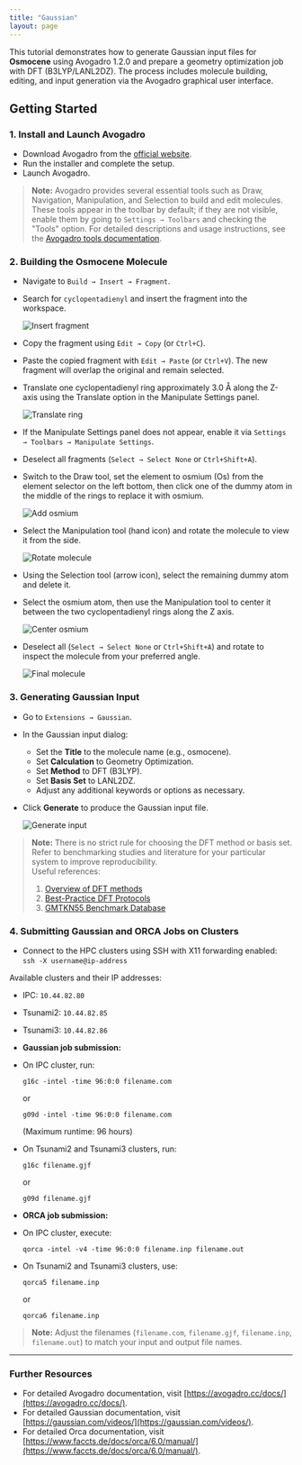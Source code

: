 ```yaml
---
title: "Gaussian"
layout: page
---
```


This tutorial demonstrates how to generate Gaussian input files for **Osmocene** using Avogadro 1.2.0 and prepare a geometry optimization job with DFT (B3LYP/LANL2DZ). The process includes molecule building, editing, and input generation via the Avogadro graphical user interface.

## Getting Started

### 1. Install and Launch Avogadro
- Download Avogadro from the [official website](https://avogadro.cc/).
- Run the installer and complete the setup.
- Launch Avogadro.

> **Note:** Avogadro provides several essential tools such as Draw, Navigation, Manipulation, and Selection to build and edit molecules. These tools appear in the toolbar by default; if they are not visible, enable them by going to `Settings → Toolbars` and checking the "Tools" option. For detailed descriptions and usage instructions, see the [Avogadro tools documentation](https://avogadro.cc/docs/tools/draw-tool/).
  
### 2. Building the Osmocene Molecule
- Navigate to `Build → Insert → Fragment`.
- Search for `cyclopentadienyl` and insert the fragment into the workspace.  

  ![Insert fragment](Gaussian-files/avogadro1.png)

- Copy the fragment using `Edit → Copy` (or `Ctrl+C`).
- Paste the copied fragment with `Edit → Paste` (or `Ctrl+V`). The new fragment will overlap the original and remain selected.
- Translate one cyclopentadienyl ring approximately 3.0 Å along the Z-axis using the Translate option in the Manipulate Settings panel.  

  ![Translate ring](Gaussian-files/avogadro2.png)

- If the Manipulate Settings panel does not appear, enable it via `Settings → Toolbars → Manipulate Settings`.
- Deselect all fragments (`Select → Select None` or `Ctrl+Shift+A`).
- Switch to the Draw tool, set the element to osmium (Os) from the element selector on the left bottom, then click one of the dummy atom in the middle of the rings to replace it with osmium.  

  ![Add osmium](Gaussian-files/avogadro3.png)

- Select the Manipulation tool (hand icon) and rotate the molecule to view it from the side.  

  ![Rotate molecule](Gaussian-files/avogadro4.png)

- Using the Selection tool (arrow icon), select the remaining dummy atom and delete it.
- Select the osmium atom, then use the Manipulation tool to center it between the two cyclopentadienyl rings along the Z axis.  

  ![Center osmium](Gaussian-files/avogadro5.png)

- Deselect all (`Select → Select None` or `Ctrl+Shift+A`) and rotate to inspect the molecule from your preferred angle.  

  ![Final molecule](Gaussian-files/avogadro6.png)

### 3. Generating Gaussian Input
- Go to `Extensions → Gaussian`.
- In the Gaussian input dialog:
  - Set the **Title** to the molecule name (e.g., osmocene).
  - Set **Calculation** to Geometry Optimization.
  - Set **Method** to DFT (B3LYP).
  - Set **Basis Set** to LANL2DZ.
  - Adjust any additional keywords or options as necessary.
- Click **Generate** to produce the Gaussian input file.  

  ![Generate input](Gaussian-files/avogadro7.png)

> **Note:** There is no strict rule for choosing the DFT method or basis set. Refer to benchmarking studies and literature for your particular system to improve reproducibility.  
> Useful references:  
> 1. [Overview of DFT methods](https://manual.q-chem.com/5.0/sect-DFT.html)  
> 2. [Best-Practice DFT Protocols](https://onlinelibrary.wiley.com/doi/10.1002/anie.202205735)  
> 3. [GMTKN55 Benchmark Database](https://goerigk.chemistry.unimelb.edu.au/research/the-gmtkn55-database/)


### 4. Submitting Gaussian and ORCA Jobs on Clusters

- Connect to the HPC clusters using SSH with X11 forwarding enabled:  
`ssh -X username@ip-address`

Available clusters and their IP addresses:  
- IPC: `10.44.82.80`  
- Tsunami2: `10.44.82.85`  
- Tsunami3: `10.44.82.86`

- **Gaussian job submission:**  
- On IPC cluster, run:  
  ```
  g16c -intel -time 96:0:0 filename.com
  ```  
  or  
  ```
  g09d -intel -time 96:0:0 filename.com
  ```  
  (Maximum runtime: 96 hours)  
- On Tsunami2 and Tsunami3 clusters, run:  
  ```
  g16c filename.gjf
  ```  
  or  
  ```
  g09d filename.gjf
  ```

- **ORCA job submission:**  
- On IPC cluster, execute:  
  ```
  qorca -intel -v4 -time 96:0:0 filename.inp filename.out
  ```  
- On Tsunami2 and Tsunami3 clusters, use:  
  ```
  qorca5 filename.inp
  ```  
  or  
  ```
  qorca6 filename.inp
  ```

> **Note:** Adjust the filenames (`filename.com`, `filename.gjf`, `filename.inp`, `filename.out`) to match your input and output file names.

---

### Further Resources
- For detailed Avogadro documentation, visit [https://avogadro.cc/docs/](https://avogadro.cc/docs/).
- For detailed Gaussian documentation, visit [https://gaussian.com/videos/](https://gaussian.com/videos/).
- For detailed Orca documentation, visit [https://www.faccts.de/docs/orca/6.0/manual/](https://www.faccts.de/docs/orca/6.0/manual/).


